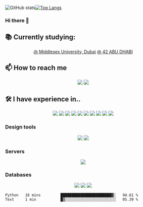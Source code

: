 ![GitHub stats](https://github-readme-stats.vercel.app/api?username=iikyc&show_icons=true&theme=dark)[![Top Langs](https://github-readme-stats.vercel.app/api/top-langs/?username=iikyc&theme=dark)](https://github.com/anuraghazra/github-readme-stats)

### Hi there 👋

## 📚 Currently studying:
<p align="center">
<a href="https://www.mdx.ac.ae">@ Middlesex University, Dubai</a>
<a href="https://42abudhabi.ae">@ 42 ABU DHABI</a>
</p>

## 📫 How to reach me

<p align="center">
<a href="https://instagram.com/iikyc"><img src="https://img.shields.io/badge/<iikyc>%20-%23E4405F.svg?&style=for-the-badge&logo=Instagram&logoColor=white"/></a>
<a href="https://instagram.com//swiftbyk"><img src="https://img.shields.io/badge/<swiftbyk>%20-%23E4405F.svg?&style=for-the-badge&logo=Instagram&logoColor=white"/></a>
</p>

## 🛠 I have experience in..

<div align="center">
<img src="https://img.shields.io/badge/javascript%20-%23323330.svg?&style=for-the-badge&logo=javascript&logoColor=%23F7DF1E"/>

<img src="https://img.shields.io/badge/html5%20-%23E34F26.svg?&style=for-the-badge&logo=html5&logoColor=white"/>

<img src="https://img.shields.io/badge/css3%20-%231572B6.svg?&style=for-the-badge&logo=css3&logoColor=white"/>

<img src="https://img.shields.io/badge/python%20-%2314354C.svg?&style=for-the-badge&logo=python&logoColor=white"/>

<img src="https://img.shields.io/badge/c%20-%2300599C.svg?&style=for-the-badge&logo=c&logoColor=white"/>

<img src="https://img.shields.io/badge/c++%20-%2300599C.svg?&style=for-the-badge&logo=c%2B%2B&ogoColor=white"/>

<img src="https://img.shields.io/badge/java-%23ED8B00.svg?&style=for-the-badge&logo=java&logoColor=white"/>

<img src="https://img.shields.io/badge/swift-%23FA7343.svg?&style=for-the-badge&logo=swift&logoColor=white"/>

<img src="https://img.shields.io/badge/markdown-%23000000.svg?&style=for-the-badge&logo=markdown&logoColor=white"/>

<img src="https://img.shields.io/badge/shell_script%20-%23121011.svg?&style=for-the-badge&logo=gnu-bash&logoColor=white"/>
</div>

### Design tools

<div align="center">
<img src="https://img.shields.io/badge/adobe%20photoshop%20-%2331A8FF.svg?&style=for-the-badge&logo=adobe%20photoshop&logoColor=white"/>

<img src="https://img.shields.io/badge/figma%20-%23F24E1E.svg?&style=for-the-badge&logo=figma&logoColor=white"/>
</div>

### Servers

<div align="center">
<img src="https://img.shields.io/badge/apache%20-%23D42029.svg?&style=for-the-badge&logo=apache&logoColor=white"/>
</div>

### Databases
<div align="center">
<img src="https://img.shields.io/badge/mysql-%2300f.svg?&style=for-the-badge&logo=mysql&logoColor=white"/>

<img src="https://img.shields.io/badge/docker%20-%230db7ed.svg?&style=for-the-badge&logo=docker&logoColor=white"/>

<img src="https://img.shields.io/badge/kubernetes%20-%23326ce5.svg?&style=for-the-badge&logo=kubernetes&logoColor=white"/>

</div>

<!--START_SECTION:waka-->
```text
Python   18 mins         ███████████████████████▓░   94.61 % 
Text     1 min           █▒░░░░░░░░░░░░░░░░░░░░░░░   05.39 % 
```
<!--END_SECTION:waka-->
